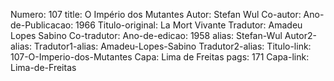 Numero: 107
title: O Império dos Mutantes
Autor: Stefan Wul
Co-autor: 
Ano-de-Publicacao: 1966
Titulo-original: La Mort Vivante
Tradutor: Amadeu Lopes Sabino
Co-tradutor: 
Ano-de-edicao: 1958
alias: Stefan-Wul
Autor2-alias: 
Tradutor1-alias: Amadeu-Lopes-Sabino
Tradutor2-alias: 
Titulo-link: 107-O-Imperio-dos-Mutantes
Capa: Lima de Freitas
pags: 171
Capa-link: Lima-de-Freitas